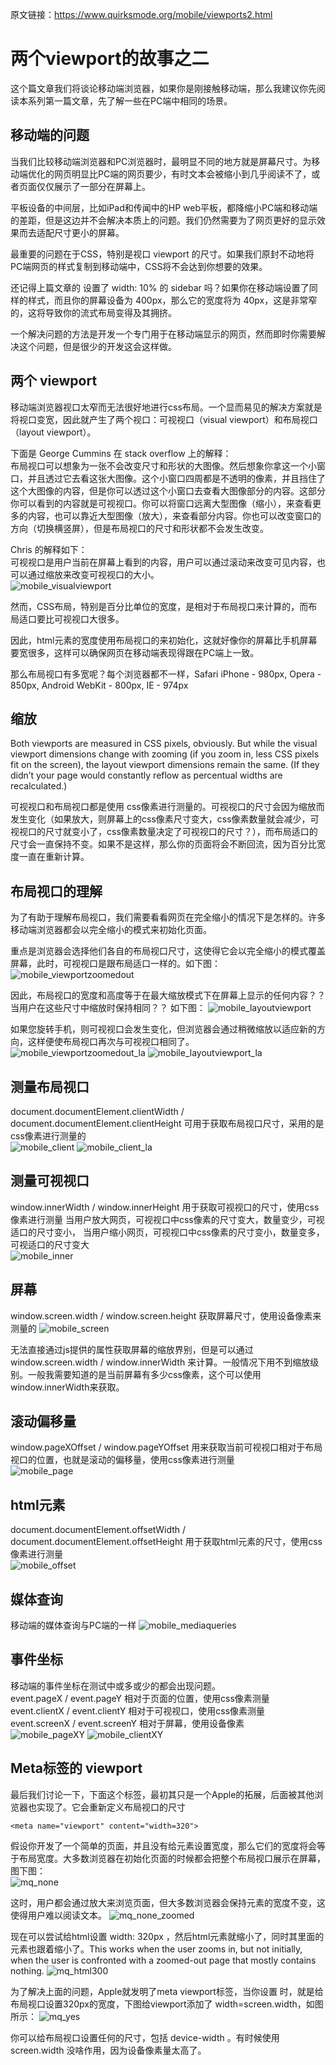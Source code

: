 原文链接：https://www.quirksmode.org/mobile/viewports2.html

# 两个viewport的故事之二

这个篇文章我们将谈论移动端浏览器，如果你是刚接触移动端，那么我建议你先阅读本系列第一篇文章，先了解一些在PC端中相同的场景。

## 移动端的问题

当我们比较移动端浏览器和PC浏览器时，最明显不同的地方就是屏幕尺寸。为移动端优化的网页明显比PC端的网页要少，有时文本会被缩小到几乎阅读不了，或者页面仅仅展示了一部分在屏幕上。

平板设备的中间层，比如iPad和传闻中的HP web平板，都降缩小PC端和移动端的差距，但是这边并不会解决本质上的问题。我们仍然需要为了网页更好的显示效果而去适配尺寸更小的屏幕。

最重要的问题在于CSS，特别是视口 viewport 的尺寸。如果我们原封不动地将PC端网页的样式复制到移动端中，CSS将不会达到你想要的效果。

还记得上篇文章的 设置了 width: 10% 的 sidebar 吗？如果你在移动端设置了同样的样式，而且你的屏幕设备为 400px，那么它的宽度将为 40px，这是非常窄的，这将导致你的流式布局变得及其拥挤。

一个解决问题的方法是开发一个专门用于在移动端显示的网页，然而即时你需要解决这个问题，但是很少的开发这会这样做。

## 两个 viewport

移动端浏览器视口太窄而无法很好地进行css布局。一个显而易见的解决方案就是将视口变宽，因此就产生了两个视口：可视视口（visual viewport）和布局视口（layout viewport）。

下面是 George Cummins 在 stack overflow 上的解释：  
布局视口可以想象为一张不会改变尺寸和形状的大图像。然后想象你拿这一个小窗口，并且透过它去看这张大图像。这个小窗口四周都是不透明的像素，并且挡住了这个大图像的内容，但是你可以透过这个小窗口去查看大图像部分的内容。这部分你可以看到的内容就是可视视口。你可以将窗口远离大型图像（缩小），来查看更多的内容，也可以靠近大型图像（放大），来查看部分内容。你也可以改变窗口的方向（切换横竖屏），但是布局视口的尺寸和形状都不会发生改变。

Chris 的解释如下：  
可视视口是用户当前在屏幕上看到的内容，用户可以通过滚动来改变可见内容，也可以通过缩放来改变可视视口的大小。  
![mobile_visualviewport](./mobile_visualviewport.jpeg)

然而，CSS布局，特别是百分比单位的宽度，是相对于布局视口来计算的，而布局适口要比可视视口大很多。

因此，html元素的宽度使用布局视口的来初始化，这就好像你的屏幕比手机屏幕要宽很多，这样可以确保网页在移动端表现得跟在PC端上一致。

那么布局视口有多宽呢？每个浏览器都不一样，Safari iPhone - 980px, Opera - 850px, Android WebKit - 800px, IE - 974px

## 缩放
Both viewports are measured in CSS pixels, obviously. But while the visual viewport dimensions change with zooming (if you zoom in, less CSS pixels fit on the screen), the layout viewport dimensions remain the same. (If they didn’t your page would constantly reflow as percentual widths are recalculated.)

可视视口和布局视口都是使用 css像素进行测量的。可视视口的尺寸会因为缩放而发生变化（如果放大，则屏幕上的css像素尺寸变大，css像素数量就会减少，可视视口的尺寸就变小了，css像素数量决定了可视视口的尺寸？），而布局适口的尺寸会一直保持不变。如果不是这样，那么你的页面将会不断回流，因为百分比宽度一直在重新计算。

## 布局视口的理解
为了有助于理解布局视口，我们需要看看网页在完全缩小的情况下是怎样的。许多移动端浏览器都会以完全缩小的模式来初始化页面。

重点是浏览器会选择他们各自的布局视口尺寸，这使得它会以完全缩小的模式覆盖屏幕，此时，可视视口是跟布局适口一样的。如下图：  
![mobile_viewportzoomedout](./mobile_viewportzoomedout.jpeg)

因此，布局视口的宽度和高度等于在最大缩放模式下在屏幕上显示的任何内容？？ 当用户在这些尺寸中缩放时保持相同？？ 如下图：
![mobile_layoutviewport](./mobile_layoutviewport.jpeg)

如果您旋转手机，则可视视口会发生变化，但浏览器会通过稍微缩放以适应新的方向，这样便使布局视口再次与可视视口相同了。
![mobile_viewportzoomedout_la](./mobile_viewportzoomedout_la.jpeg)
![mobile_layoutviewport_la](./mobile_layoutviewport_la.jpeg)

## 测量布局视口
document.documentElement.clientWidth / document.documentElement.clientHeight 可用于获取布局视口尺寸，采用的是css像素进行测量的  
![mobile_client](./mobile_client.jpeg)
![mobile_client_la](./mobile_client_la.jpeg)

## 测量可视视口
window.innerWidth / window.innerHeight 用于获取可视视口的尺寸，使用css像素进行测量
当用户放大网页，可视视口中css像素的尺寸变大，数量变少，可视适口的尺寸变小，
当用户缩小网页，可视视口中css像素的尺寸变小，数量变多，可视适口的尺寸变大  
![mobile_inner](./mobile_inner.jpeg)

## 屏幕
window.screen.width / window.screen.height 获取屏幕尺寸，使用设备像素来测量的
![mobile_screen](./mobile_screen.jpeg)

无法直接通过js提供的属性获取屏幕的缩放界别，但是可以通过 window.screen.width / window.innerWidth 来计算。一般情况下用不到缩放级别。一般我需要知道的是当前屏幕有多少css像素，这个可以使用window.innerWidth来获取。

## 滚动偏移量
window.pageXOffset / window.pageYOffset 用来获取当前可视视口相对于布局视口的位置，也就是滚动的偏移量，使用css像素进行测量  
![mobile_page](./mobile_page.jpeg)

## html元素
document.documentElement.offsetWidth / document.documentElement.offsetHeight 用于获取html元素的尺寸，使用css像素进行测量  
![mobile_offset](./mobile_offset.jpeg)

## 媒体查询
移动端的媒体查询与PC端的一样
![mobile_mediaqueries](./mobile_mediaqueries.jpeg)

## 事件坐标
移动端的事件坐标在测试中或多或少的都会出现问题。  
event.pageX / event.pageY 相对于页面的位置，使用css像素测量  
event.clientX / event.clientY 相对于可视视口，使用css像素测量  
event.screenX / event.screenY 相对于屏幕，使用设备像素  
![mobile_pageXY](./mobile_pageXY.jpeg)
![mobile_clientXY](./mobile_clientXY.jpeg)

## Meta标签的 viewport
最后我们讨论一下，下面这个标签，最初其只是一个Apple的拓展，后面被其他浏览器也实现了。它会重新定义布局视口的尺寸
```
<meta name="viewport" content="width=320">
```

假设你开发了一个简单的页面，并且没有给元素设置宽度，那么它们的宽度将会等于布局宽度。大多数浏览器在初始化页面的时候都会把整个布局视口展示在屏幕，图下图：  
![mq_none](./mq_none.jpeg)

这时，用户都会通过放大来浏览页面，但大多数浏览器会保持元素的宽度不变，这使得用户难以阅读文本。
![mq_none_zoomed](./mq_none_zoomed.jpeg)

现在可以尝试给html设置 width: 320px ，然后html元素就缩小了，同时其里面的元素也跟着缩小了。This works when the user zooms in, but not initially, when the user is confronted with a zoomed-out page that mostly contains nothing.
![mq_html300](./mq_html300.jpeg)

为了解决上面的问题，Apple就发明了meta viewport标签，当你设置 <meta name="viewport" content="width=320"> 时，就是给布局视口设置320px的宽度，下图给viewport添加了 width=screen.width，如图所示：
![mq_yes](./mq_yes.jpeg)

你可以给布局视口设置任何的尺寸，包括 device-width 。有时候使用screen.width 没啥作用，因为设备像素量太高了。